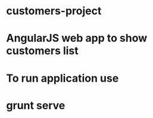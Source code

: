 # customers-project
# AngularJS web app to show customers list
# To run application use 
# grunt serve 
